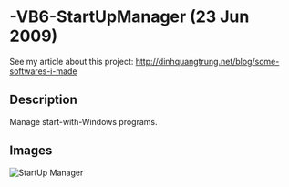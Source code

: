 -VB6-StartUpManager (23 Jun 2009)
===================

See my article about this project: http://dinhquangtrung.net/blog/some-softwares-i-made

Description
-----------

Manage start-with-Windows programs.

Images
-----------

![StartUp Manager](https://raw2.github.com/trungdq88/-VB6-StartUpManager/master/PAV_StartUP.gif)
